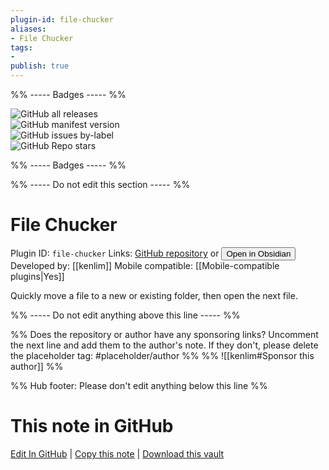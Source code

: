 ```yaml
---
plugin-id: file-chucker
aliases:
- File Chucker
tags: 
- 
publish: true
---
```


%% ----- Badges ----- %%

![GitHub all releases](https://img.shields.io/github/downloads/kenlim/file-chucker-plugin/total?color=573E7A&logo=github&style=for-the-badge)   
![GitHub manifest version](https://img.shields.io/github/manifest-json/v/kenlim/file-chucker-plugin?color=573E7A&logo=github&style=for-the-badge)   
![GitHub issues by-label](https://img.shields.io/github/issues/kenlim/file-chucker-plugin/help%20wanted?color=573E7A&logo=github&style=for-the-badge)   
![GitHub Repo stars](https://img.shields.io/github/stars/kenlim/file-chucker-plugin?color=573E7A&logo=github&style=for-the-badge)

%% ----- Badges ----- %%

%% ----- Do not edit this section ----- %%

# File Chucker

Plugin ID: `file-chucker`
Links: [GitHub repository](https://github.com/kenlim/file-chucker-plugin) or [<button id=HH>Open in Obsidian</button>](obsidian://show-plugin?id=file-chucker)
Developed by: [[kenlim]]
Mobile compatible: [[Mobile-compatible plugins|Yes]]

Quickly move a file to a new or existing folder, then open the next file.

%% ----- Do not edit anything above this line ----- %% 

%% Does the repository or author have any sponsoring links? Uncomment the next line and add them to the author's note. If they don't, please delete the placeholder tag: #placeholder/author %%
%% ![[kenlim#Sponsor this author]] %%

%% Hub footer: Please don't edit anything below this line %%

# This note in GitHub

<span class="git-footer">[Edit In GitHub](https://github.dev/obsidian-community/obsidian-hub/blob/main/02%20-%20Community%20Expansions/02.05%20All%20Community%20Expansions/Plugins/file-chucker.md "git-hub-edit-note") | [Copy this note](https://raw.githubusercontent.com/obsidian-community/obsidian-hub/main/02%20-%20Community%20Expansions/02.05%20All%20Community%20Expansions/Plugins/file-chucker.md "git-hub-copy-note") | [Download this vault](https://github.com/obsidian-community/obsidian-hub/archive/refs/heads/main.zip "git-hub-download-vault") </span>
